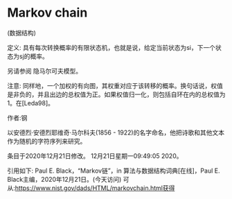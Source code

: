 # Markov chain


(数据结构)



定义:
具有每次转换概率的有限状态机，也就是说，给定当前状态为si，下一个状态为sj的概率。



另请参阅
隐马尔可夫模型。



注意:
同样地，一个加权的有向图，其权重对应于该转移的概率。换句话说，权值是非负的，并且出边的总权值为正。如果权值归一化，则包括自环在内的总权值为1。在[Leda98]。


作者:钢


以安德烈·安德烈耶维奇·马尔科夫(1856 - 1922)的名字命名，他把诗歌和其他文本作为随机的字符序列来研究。








条目于2020年12月21日修改。
12月21日星期一09:49:05 2020。



引用如下:
Paul E. Black，“Markov链”，in
算法与数据结构词典[在线]，Paul E. Black主编，2020年12月21日。(今天访问)
可从:https://www.nist.gov/dads/HTML/markovchain.html获得